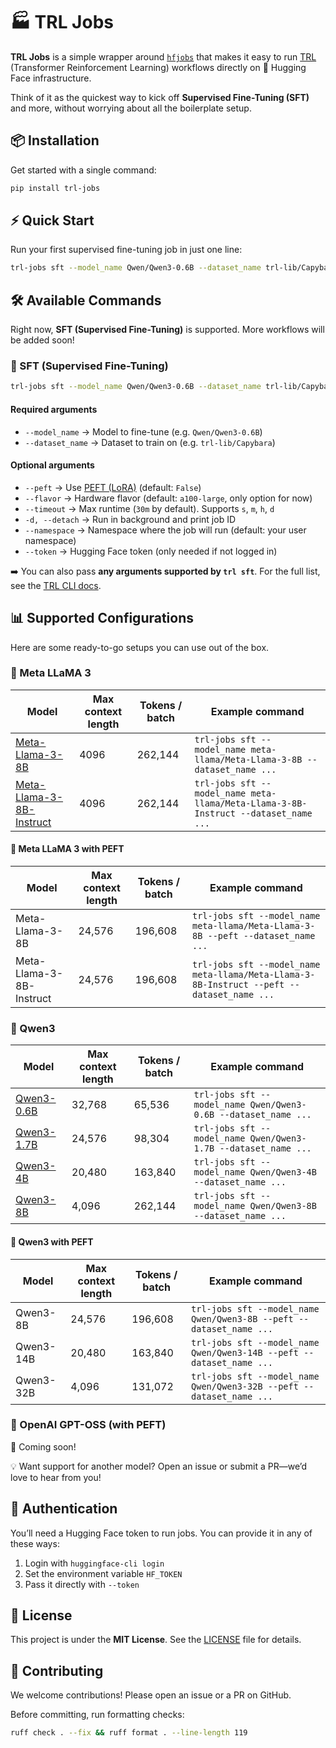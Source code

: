 # 🏭 TRL Jobs

**TRL Jobs** is a simple wrapper around [`hfjobs`](https://huggingface.co/docs/huggingface_hub/guides/jobs) that makes it easy to run [TRL](https://huggingface.co/docs/trl/) (Transformer Reinforcement Learning) workflows directly on 🤗 Hugging Face infrastructure.

Think of it as the quickest way to kick off **Supervised Fine-Tuning (SFT)** and more, without worrying about all the boilerplate setup.

## 📦 Installation

Get started with a single command:

```bash
pip install trl-jobs
```

## ⚡ Quick Start

Run your first supervised fine-tuning job in just one line:

```bash
trl-jobs sft --model_name Qwen/Qwen3-0.6B --dataset_name trl-lib/Capybara
```

## 🛠 Available Commands

Right now, **SFT (Supervised Fine-Tuning)** is supported. More workflows will be added soon!

### 🔹 SFT (Supervised Fine-Tuning)

```bash
trl-jobs sft --model_name Qwen/Qwen3-0.6B --dataset_name trl-lib/Capybara
```

#### Required arguments

* `--model_name` → Model to fine-tune (e.g. `Qwen/Qwen3-0.6B`)
* `--dataset_name` → Dataset to train on (e.g. `trl-lib/Capybara`)

#### Optional arguments

* `--peft` → Use [PEFT (LoRA)](https://huggingface.co/docs/peft) (default: `False`)
* `--flavor` → Hardware flavor (default: `a100-large`, only option for now)
* `--timeout` → Max runtime (`30m` by default). Supports `s`, `m`, `h`, `d`
* `-d, --detach` → Run in background and print job ID
* `--namespace` → Namespace where the job will run (default: your user namespace)
* `--token` → Hugging Face token (only needed if not logged in)

➡️ You can also pass **any arguments supported by `trl sft`**. For the full list, see the [TRL CLI docs](https://huggingface.co/docs/trl/en/clis).

## 📊 Supported Configurations

Here are some ready-to-go setups you can use out of the box.

### 🦙 Meta LLaMA 3

| Model                                                                                  | Max context length | Tokens / batch | Example command                                                                    |
| -------------------------------------------------------------------------------------- | ------------------ | -------------- | ---------------------------------------------------------------------------------- |
| [Meta-Llama-3-8B](https://huggingface.co/meta-llama/Meta-Llama-3-8B)                   | 4096               | 262,144        | `trl-jobs sft --model_name meta-llama/Meta-Llama-3-8B --dataset_name ...`          |
| [Meta-Llama-3-8B-Instruct](https://huggingface.co/meta-llama/Meta-Llama-3-8B-Instruct) | 4096               | 262,144        | `trl-jobs sft --model_name meta-llama/Meta-Llama-3-8B-Instruct --dataset_name ...` |

#### 🦙 Meta LLaMA 3 with PEFT

| Model                    | Max context length | Tokens / batch | Example command                                                                           |
| ------------------------ | ------------------ | -------------- | ----------------------------------------------------------------------------------------- |
| Meta-Llama-3-8B          | 24,576             | 196,608        | `trl-jobs sft --model_name meta-llama/Meta-Llama-3-8B --peft --dataset_name ...`          |
| Meta-Llama-3-8B-Instruct | 24,576             | 196,608        | `trl-jobs sft --model_name meta-llama/Meta-Llama-3-8B-Instruct --peft --dataset_name ...` |

### 🐧 Qwen3

| Model                                                | Max context length | Tokens / batch | Example command                                                |
| ---------------------------------------------------- | ------------------ | -------------- | -------------------------------------------------------------- |
| [Qwen3-0.6B](https://huggingface.co/Qwen/Qwen3-0.6B) | 32,768             | 65,536         | `trl-jobs sft --model_name Qwen/Qwen3-0.6B --dataset_name ...` |
| [Qwen3-1.7B](https://huggingface.co/Qwen/Qwen3-1.7B) | 24,576             | 98,304         | `trl-jobs sft --model_name Qwen/Qwen3-1.7B --dataset_name ...` |
| [Qwen3-4B](https://huggingface.co/Qwen/Qwen3-4B)     | 20,480             | 163,840        | `trl-jobs sft --model_name Qwen/Qwen3-4B --dataset_name ...`   |
| [Qwen3-8B](https://huggingface.co/Qwen/Qwen3-8B)     | 4,096              | 262,144        | `trl-jobs sft --model_name Qwen/Qwen3-8B --dataset_name ...`   |

#### 🐧 Qwen3 with PEFT

| Model     | Max context length | Tokens / batch | Example command                                                      |
| --------- | ------------------ | -------------- | -------------------------------------------------------------------- |
| Qwen3-8B  | 24,576             | 196,608        | `trl-jobs sft --model_name Qwen/Qwen3-8B --peft --dataset_name ...`  |
| Qwen3-14B | 20,480             | 163,840        | `trl-jobs sft --model_name Qwen/Qwen3-14B --peft --dataset_name ...` |
| Qwen3-32B | 4,096              | 131,072        | `trl-jobs sft --model_name Qwen/Qwen3-32B --peft --dataset_name ...` |

### 🤖 OpenAI GPT-OSS (with PEFT)

🚧 Coming soon!

💡 Want support for another model? Open an issue or submit a PR—we’d love to hear from you!

## 🔑 Authentication

You’ll need a Hugging Face token to run jobs. You can provide it in any of these ways:

1. Login with `huggingface-cli login`
2. Set the environment variable `HF_TOKEN`
3. Pass it directly with `--token`

## 📜 License

This project is under the **MIT License**. See the [LICENSE](./LICENSE) file for details.

## 🤝 Contributing

We welcome contributions!
Please open an issue or a PR on GitHub.

Before committing, run formatting checks:

```bash
ruff check . --fix && ruff format . --line-length 119
```

